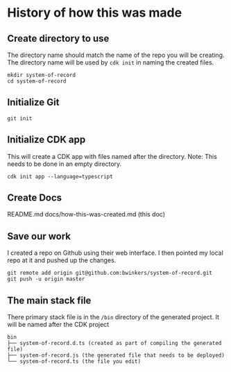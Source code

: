 # History of how this was made

## Create directory to use

The directory name should match the name of the repo you will be creating.
The directory name will be used by `cdk init` in naming  the created files.

```
mkdir system-of-record
cd system-of-record
```

## Initialize Git

```
git init
```

## Initialize CDK app

This will create a CDK app with files named after the directory.
Note: This needs to be done in an empty directory.

```
cdk init app --language=typescript
```

## Create Docs

README.md
docs/how-this-was-created.md (this doc)



## Save our work

I created a repo on Github using their web interface. I then pointed my local repo at it and pushed up the changes.

```
git remote add origin git@github.com:bwinkers/system-of-record.git
git push -u origin master
```

## The main stack file

There primary stack file is in the `/bin` directory of the generated project. It will be named after the CDK project

```
bin
├── system-of-record.d.ts (created as part of compiling the generated file)
├── system-of-record.js (the generated file that needs to be deployed)
└── system-of-record.ts (the file you edit)
```

